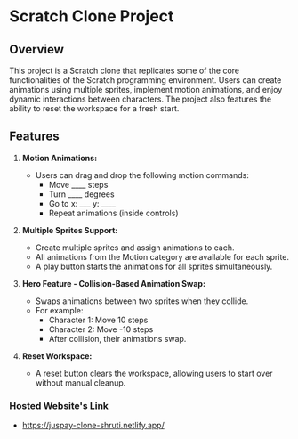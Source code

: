 # Scratch Clone Project

## Overview

This project is a Scratch clone that replicates some of the core functionalities of the Scratch programming environment. Users can create animations using multiple sprites, implement motion animations, and enjoy dynamic interactions between characters. The project also features the ability to reset the workspace for a fresh start.

## Features

1. **Motion Animations:**
   - Users can drag and drop the following motion commands:
     - Move ____ steps
     - Turn ____ degrees
     - Go to x: ___ y: ____
     - Repeat animations (inside controls)

2. **Multiple Sprites Support:**
   - Create multiple sprites and assign animations to each.
   - All animations from the Motion category are available for each sprite.
   - A play button starts the animations for all sprites simultaneously.

3. **Hero Feature - Collision-Based Animation Swap:**
   - Swaps animations between two sprites when they collide.
   - For example:
     - Character 1: Move 10 steps
     - Character 2: Move -10 steps
     - After collision, their animations swap.

4. **Reset Workspace:**
   - A reset button clears the workspace, allowing users to start over without manual cleanup.

### Hosted Website's Link
- https://juspay-clone-shruti.netlify.app/